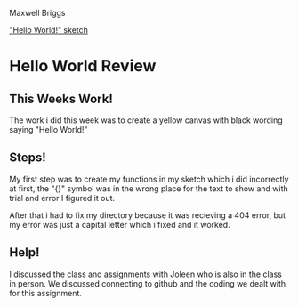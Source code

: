Maxwell Briggs

["Hello World!" sketch](https://phearsomm.github.io/120-work/Week-3/index.html)

# Hello World Review

## This Weeks Work!
The work i did this week was to create a yellow canvas with black wording saying "Hello World!"

## Steps!
My first step was to create my functions in my sketch which i did incorrectly at first, the "{}" symbol was in the wrong place for the text to show and with trial and error I figured it out.

After that i had to fix my directory because it was recieving a 404 error, but my error was just a capital letter which i fixed and it worked.

## Help!

I discussed the class and assignments with Joleen who is also in the class in person. We discussed connecting to github and the coding we dealt with for this assignment.
